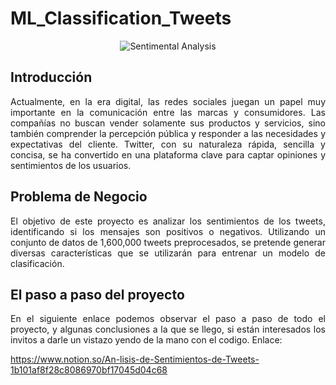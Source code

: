 # ML_Classification_Tweets

<p align="center">
  <img src="https://github.com/user-attachments/assets/20312264-cf97-45d6-bbc0-10e9a256ec74" alt="Sentimental Analysis">
</p>

## Introducción

<p align="justify">
Actualmente, en la era digital, las redes sociales juegan un papel muy importante en la comunicación entre las marcas y consumidores. Las compañías no buscan vender solamente sus productos y servicios, sino también comprender la percepción pública y responder a las necesidades y expectativas del cliente. Twitter, con su naturaleza rápida, sencilla y concisa, se ha convertido en una plataforma clave para captar opiniones y sentimientos de los usuarios.
</p>

## Problema de Negocio

<p align="justify">
El objetivo de este proyecto es analizar los sentimientos de los tweets, identificando si los mensajes son positivos o negativos. Utilizando un conjunto de datos de 1,600,000 tweets preprocesados, se pretende generar diversas características que se utilizarán para entrenar un modelo de clasificación.
</p>

## El paso a paso del proyecto

<p align="justify">
En el siguiente enlace podemos observar el paso a paso de todo el proyecto, y algunas conclusiones a la que se llego, si están interesados los invitos a darle un vistazo yendo de la mano con el codigo. Enlace:  
</p>

https://www.notion.so/An-lisis-de-Sentimientos-de-Tweets-1b101af8f28c8086970bf17045d04c68

